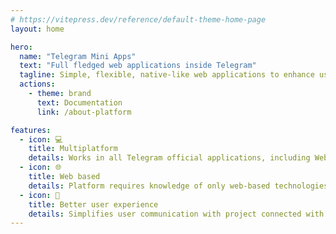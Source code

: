 ```yaml
---
# https://vitepress.dev/reference/default-theme-home-page
layout: home

hero:
  name: "Telegram Mini Apps"
  text: "Full fledged web applications inside Telegram"
  tagline: Simple, flexible, native-like web applications to enhance user experience
  actions:
    - theme: brand
      text: Documentation
      link: /about-platform

features:
  - icon: 💻
    title: Multiplatform
    details: Works in all Telegram official applications, including Web and desktop versions
  - icon: 🌐
    title: Web based
    details: Platform requires knowledge of only web-based technologies
  - icon: 🧑
    title: Better user experience
    details: Simplifies user communication with project connected with Telegram
---
```


